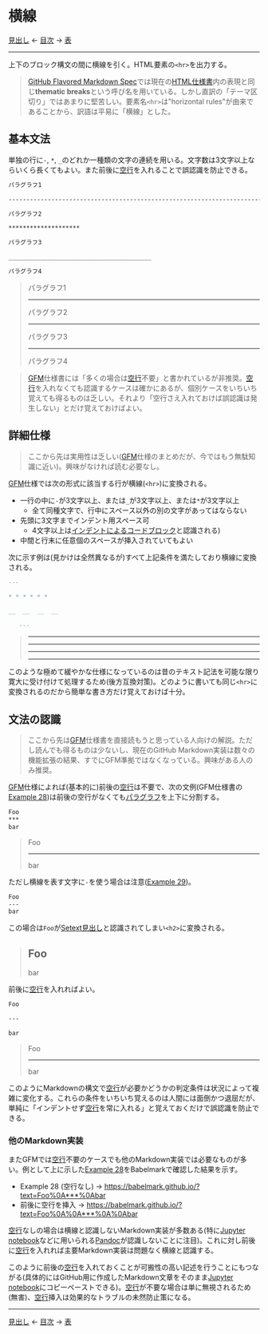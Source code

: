 # 横線

[見出し]
← [目次] →
[表]

------------------------------------------------------------------------

上下のブロック構文の間に横線を引く。HTML要素の`<hr>`を出力する。

> [GitHub Flavored Markdown Spec](https://github.github.com/gfm/#thematic-breaks)では現在の[HTML仕様書](https://html.spec.whatwg.org/multipage/grouping-content.html#the-hr-element)内の表現と同じ**thematic breaks**という呼び名を用いている。しかし直訳の「テーマ区切り」ではあまりに堅苦しい。要素名`<hr>`は"horizontal rules"が由来であることから、訳語は平易に「横線」とした。

## 基本文法

単独の行に`-`, `*`, `_`のどれか一種類の文字の連続を用いる。文字数は3文字以上ならいくら長くてもよい。また前後に[空行]を入れることで誤認識を防止できる。

```markdown
パラグラフ1

------------------------------------------------------------------------

パラグラフ2

********************

パラグラフ3

________________________________________

パラグラフ4
```

> パラグラフ1
> 
> ------------------------------------------------------------------------
> 
> パラグラフ2
> 
> ********************
> 
> パラグラフ3
> 
> ________________________________________
> 
> パラグラフ4

> [GFM]仕様書には「多くの場合は[空行]不要」と書かれているが非推奨。[空行]を入れなくても認識するケースは確かにあるが、個別ケースをいちいち覚えても得るものは乏しい。それより「空行さえ入れておけば誤認識は発生しない」とだけ覚えておけばよい。

## 詳細仕様

> ここから先は実用性は乏しい([GFM]仕様のまとめだが、今ではもう無駄知識に近い)。興味がなければ読む必要なし。

[GFM]仕様では次の形式に該当する行が横線(`<hr>`)に変換される。

* 一行の中に`-`が3文字以上、または`_`が3文字以上、または`*`が3文字以上
    * 全て同種文字で、行中にスペース以外の別の文字があってはならない
* 先頭に3文字までインデント用スペース可
    * 4文字以上は[インデントによるコードブロック]と認識される)
* 中間と行末に任意個のスペースが挿入されていてもよい

次に示す例は(見かけは全然異なるが)すべて上記条件を満たしており横線に変換される。

`````markdown
---

* * * * * *

__  __  __  __

   ---
`````

> ---
> 
> * * * * * *
> 
> __  __  __  __
> 
>    ---

このような極めて緩やかな仕様になっているのは昔のテキスト記法を可能な限り寛大に受け付けて処理するため(後方互換対策)。どのように書いても同じ`<hr>`に変換されるのだから簡単な書き方だけ覚えておけば十分。

## 文法の認識

> ここから先は[GFM]仕様書を直接読もうと思っている人向けの解説。ただし読んでも得るものは少ないし、現在のGitHub Markdown実装は数々の機能拡張の結果、すでにGFM準拠ではなくなっている。興味がある人のみ推奨。

[GFM]仕様によれば(基本的に)前後の[空行]は不要で、次の文例(GFM仕様書の[Example 28])は前後の空行がなくても[パラグラフ]を上下に分割する。

```markdown
Foo
***
bar
```

> Foo
> ***
> bar

ただし横線を表す文字に`-`を使う場合は注意([Example 29])。

```markdown
Foo
---
bar
```

この場合は`Foo`が[Setext見出し]と認識されてしまい`<h2>`に変換される。

> Foo
> ---
> bar

前後に[空行]を入れればよい。

```markdown
Foo

---

bar
```

> Foo
> 
> ---
> 
> bar

このようにMarkdownの構文で[空行]が必要かどうかの判定条件は状況によって複雑に変化する。これらの条件をいちいち覚えるのは人間には面倒かつ退屈だが、単純に「インデントせず[空行]を常に入れる」と覚えておくだけで誤認識を防止できる。

### 他のMarkdown実装

またGFMでは[空行]不要のケースでも他のMarkdown実装では必要なものが多い。例として上に示した[Example 28]をBabelmarkで確認した結果を示す。

* Example 28 (空行なし) → https://babelmark.github.io/?text=Foo%0A***%0Abar
* 前後に空行を挿入 → https://babelmark.github.io/?text=Foo%0A%0A***%0A%0Abar

[空行]なしの場合は横線と認識しないMarkdown実装が多数ある(特に[Jupyter notebook]などに用いられる[Pandoc]が認識しないことに注目)。これに対し前後に[空行]を入れれば主要Markdown実装は問題なく横線と認識する。

このように前後の[空行]を入れておくことが可搬性の高い記述を行うことにもつながる(具体的にはGitHub用に作成したMarkdown文章をそのまま[Jupyter notebook]にコピーペーストできる)。[空行]が不要な場合は単に無視されるため(無害)、[空行]挿入は効果的なトラブルの未然防止策になる。

------------------------------------------------------------------------

[見出し]
← [目次] →
[表]

[Example 28]: https://higuma.github.io/github-markdown-guide/gfm/#example-28
[Example 29]: https://higuma.github.io/github-markdown-guide/gfm/#example-29
[GFM]: github-flavored-markdown.md
[Jupyter Notebook]: https://jupyter.org/
[Pandoc]: https://pandoc.org/
[Setext見出し]: headings.md#Setext見出し
[インデントによるコードブロック]: code-blocks.md#インデントによるコードブロック
[パラグラフ]: paragraphs.md
[空行]: characters.md#空行
[表]: tables.md
[見出し]: headings.md
[目次]: index.md
